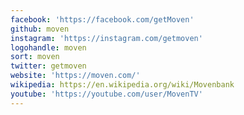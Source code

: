 ```yaml
---
facebook: 'https://facebook.com/getMoven'
github: moven
instagram: 'https://instagram.com/getmoven'
logohandle: moven
sort: moven
twitter: getmoven
website: 'https://moven.com/'
wikipedia: https://en.wikipedia.org/wiki/Movenbank
youtube: 'https://youtube.com/user/MovenTV'
---
```


